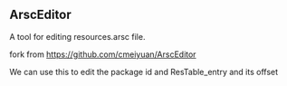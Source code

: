 ## ArscEditor
A tool for editing resources.arsc file.

fork from https://github.com/cmeiyuan/ArscEditor


We can use this to edit the package id and ResTable_entry and its offset
